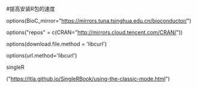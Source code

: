 #提高安装R包的速度

options(BioC_mirror="https://mirrors.tuna.tsinghua.edu.cn/bioconductor/")

options("repos" = c(CRAN="http://mirrors.cloud.tencent.com/CRAN/")) 

options(download.file.method = 'libcurl')

options(url.method='libcurl')


singleR

("https://ltla.github.io/SingleRBook/using-the-classic-mode.html")
